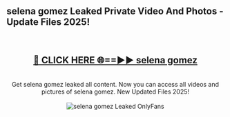 <h2>selena gomez Leaked Private Video And Photos - Update Files 2025!</h2>
<br>
<div align="center">
<h2><a href="https://linkcuts.com/hfmhzwbr" rel="nofollow">🔴 CLICK HERE 🌐==►► selena gomez</a></h2>
<br>
Get selena gomez leaked all content. Now you can access all videos and pictures of selena gomez. New Updated Files 2025!
<br>
<br>
<a href="https://linkcuts.com/hfmhzwbr" rel="nofollow" data-target="animated-image.originalLink"><img src="https://i.ibb.co.com/WyWwxjT/player-gif2.gif" alt="selena gomez Leaked OnlyFans" style="max-width: 100%; display: inline-block;" data-target="animated-image.originalImage"></a>
</div>
<br>